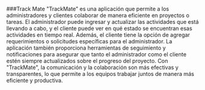 ###Track Mate
"TrackMate" es una aplicación que permite a los administradores y clientes colaborar de manera eficiente en proyectos o tareas. El administrador puede ingresar y actualizar las actividades que está llevando a cabo, y el cliente puede ver en qué estado se encuentran esas actividades en tiempo real. Además, el cliente tiene la opción de agregar requerimientos o solicitudes específicas para el administrador. La aplicación también proporciona herramientas de seguimiento y notificaciones para asegurar que tanto el administrador como el cliente estén siempre actualizados sobre el progreso del proyecto. Con "TrackMate", la comunicación y la colaboración son más efectivas y transparentes, lo que permite a los equipos trabajar juntos de manera más eficiente y productiva.
